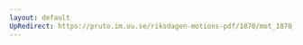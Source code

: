 ```yaml
---
layout: default
UpRedirect: https://pruto.im.uu.se/riksdagen-motions-pdf/1870/mot_1870__ak__114/mot_1870__ak__114-001.pdf
---
```

